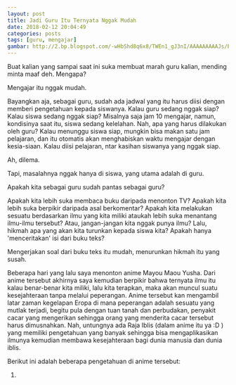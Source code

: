 ```yaml
---
layout: post
title: Jadi Guru Itu Ternyata Nggak Mudah
date: 2018-02-12 20:04:49
categories: posts
tags: [guru, mengajar]
gambar: http://2.bp.blogspot.com/-wHbShd8q6x8/TWEn1_gJ3nI/AAAAAAAAAJs/ED_aXL-_w8Y/s1600/wakaba_teaching.jpg
---
```


Buat kalian yang sampai saat ini suka membuat marah guru kalian, mending minta maaf deh. Mengapa?

Mengajar itu nggak mudah.

Bayangkan aja, sebagai guru, sudah ada jadwal yang itu harus diisi dengan memberi pengetahuan kepada siswanya. Kalau guru sedang nggak siap? Kalau siswa sedang nggak siap? Misalnya saja jam 10 mengajar, namun, kondisinya saat itu, siswa sedang kelelahan. Nah, apa yang harus dilakukan oleh guru? Kalau menunggu siswa siap, mungkin bisa makan satu jam pelajaran, dan itu otomatis akan menghabiskan waktu mengajar dengan kesia-siaan. Kalau diisi pelajaran, ntar kasihan siswanya yang nggak siap.

Ah, dilema.

Tapi, masalahnya nggak hanya di siswa, yang utama adalah di guru.

Apakah kita sebagai guru sudah pantas sebagai guru?

Apakah kita lebih suka membaca buku daripada menonton TV? Apakah kita lebih suka berpikir daripada asal berkomentar? Apakah kita melakukan sesuatu berdasarkan ilmu yang kita miliki ataukah lebih suka menantang ilmu-ilmu tersebut? Atau, jangan-jangan kita nggak punya ilmu? Lalu, hikmah apa yang akan kita turunkan kepada siswa kita? Apakah hanya 'menceritakan' isi dari buku teks?

Mengerjakan soal dari buku teks itu mudah, menurunkan hikmah itu yang susah.

Beberapa hari yang lalu saya menonton anime Mayou Maou Yusha. Dari anime tersebut akhirnya saya kemudian berpikir bahwa ternyata ilmu itu kalau benar-benar kita miliki, lalu kita terapkan, maka akan muncul suatu kesejahteraan tanpa melalui peperangan. Anime tersebut kan mengambil latar zaman kegelapan Eropa di mana peperangan adalah sesuatu yang mutlak terjadi, begitu pula dengan tuan tanah dan perbudakan, penyakit cacar yang mengerikan sehingga orang yang menderita cacar tersebut harus dimusnahkan. Nah, untungnya ada Raja Iblis (dalam anime itu ya :D ) yang memiliki pengetahuan yang banyak sehingga bisa mengaplikasikan ilmunya kemudian membawa kesejahteraan bagi dunia manusia dan dunia iblis.

Berikut ini adalah beberapa pengetahuan di anime tersebut:

1. 